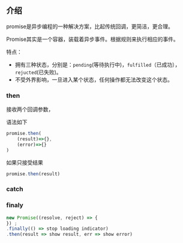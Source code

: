 ## 介绍
promise是异步编程的一种解决方案，比起传统回调，更简洁，更合理。


Promise其实是一个容器，装载着异步事件。根据规则来执行相应的事件。


特点：

* 拥有三种状态，分别是：`pending`(等待执行中)，`fulfilled`（已成功），`rejucted`(已失败)。
* 不受外界影响，一旦进入某个状态，任何操作都无法改变这个状态。



### then
接收两个回调参数，

语法如下

```js
promise.then(
	(result)=>{},
	(error)=>{}
)
```


如果只接受结果

```js
promise.then(result)

```


### catch





### finaly


```js
new Promise((resolve, reject) => { 
}) ;
.finally(() => stop loading indicator) 
.then(result => show result, err => show error)


```



